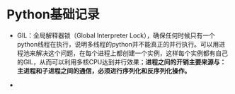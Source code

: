 # Python基础记录
- GIL：全局解释器锁（Global Interpreter Lock），确保任何时候只有一个python线程在执行，说明多线程的python并不能真正的并行执行。可以用进程池来解决这个问题，在每个进程上都创建一个实例，这样每个实例都有自己的GIL，从而可以利用多核CPU达到并行效果；**进程之间的开销主要来源与：主进程和子进程之间的通信，必须进行序列化和反序列化操作。**

- 
